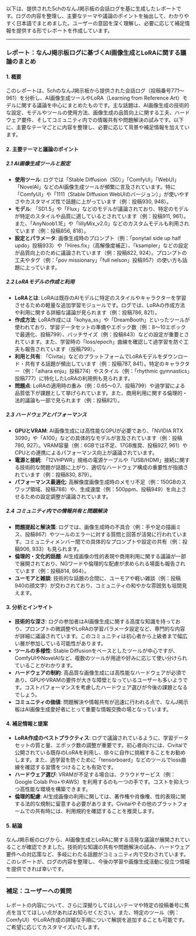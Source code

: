 以下は、提供された5chのなんJ掲示板の会話ログを基に生成したレポートです。ログの内容を整理し、主要なテーマや議論のポイントを抽出して、わかりやすく日本語でまとめました。ユーザーの意図を深く理解し、必要に応じて補足情報を提供する形でレポートを作成しています。

---

### **レポート：なんJ掲示板ログに基づくAI画像生成とLoRAに関する議論のまとめ**

#### **1. 概要**
このレポートは、5chのなんJ掲示板から提供された会話ログ（投稿番号771～961）を分析し、AI画像生成ツールやLoRA（Learning from Reference Art）モデルに関する議論を中心にまとめたものです。主な話題は、AI画像生成の技術的な設定、モデルやツールの使用方法、画像生成の品質向上に関する工夫、ハードウェア要件、そしてコミュニティ内での情報共有や問題解決の試みです。以下に、主要なテーマごとに内容を整理し、必要に応じて背景や補足情報を加えています。

#### **2. 主要テーマと議論のポイント**

##### **2.1 AI画像生成ツールと設定**
- **使用ツール**: ログでは「Stable Diffusion（SD）」「ComfyUI」「WebUI」「NovelAI」などのAI画像生成ツールが頻繁に言及されています。特に「ComfyUI」や「1111（Stable Diffusion WebUIのバージョン）」が使いやすさやカスタマイズ性で話題に上がっています（例：投稿930, 948）。
- **モデル**: 「SD1.5」や「Flux」などのモデルが議論されており、特定のモデルが特定のスタイルや品質に適しているとされています（例：投稿911, 961）。また、「AnyNoob1.1E」や「lillyMix_v2.0」などのカスタムモデルも利用されています（例：投稿856, 818）。
- **設定とパラメータ**: 画像生成時のプロンプト（例：「ponytail side up half updo」投稿933）や「Hires.fix」（高解像度補正）、「ksampler」などの設定が品質向上のために議論されています（例：投稿822, 924）。プロンプトの工夫やタグ（例：「pov missionary」「full nelson」投稿957）の使い方も話題に上っています。

##### **2.2 LoRAモデルの作成と利用**
- **LoRAとは**: LoRAは既存のAIモデルに特定のスタイルやキャラクターを学習させるための軽量な追加学習モジュールです。ログでは、LoRAの作成方法や利用に関する詳細な議論が見られます（例：投稿786, 821）。
- **作成方法**: LoRA作成には「kohya_ss」や「DreamBooth」といったツールが使われており、学習データセットの準備やエポック数（例：8～10エポックで最適化、投稿799）、バッチサイズ（例：投稿843）などの設定が重要とされています。また、学習時の「loss/epoch」曲線を確認して過学習を防ぐ工夫も報告されています（投稿799）。
- **利用と共有**: 「Civitai」などのプラットフォームでLoRAモデルをダウンロード・共有する話題が頻出しています（例：投稿787, 841）。特定のキャラクター（例：「aihara enju」投稿774）やスタイル（例：「rhythmic gymnastics」投稿777）に特化したLoRAの利用例も見られます。
- **問題点**: LoRAの適用時の重み（例：0.65～0.7、投稿799）や過学習による品質低下が課題として挙げられています。また、商用利用に関する倫理的・法的議論も一部で見られます（例：投稿821）。

##### **2.3 ハードウェアとパフォーマンス**
- **GPUとVRAM**: AI画像生成には高性能なGPUが必要であり、「NVIDIA RTX 3090」や「A100」などの具体的なモデルが言及されています（例：投稿780, 927）。VRAM容量（例：6GBでは不足、17GB推奨、投稿927, 961）やCPUとの連携によるパフォーマンス向上が議論されています。
- **電源と接続**: 「12VHPWR」規格の電源ケーブルや「USB/HDMI」接続に関する技術的な問題が話題に上がり、適切なハードウェア構成の重要性が指摘されています（例：投稿830, 879）。
- **パフォーマンス最適化**: 高解像度画像生成時のメモリ不足（例：150GBのスワップ領域、投稿788）や、生成速度（例：500ppm、投稿949）を向上させるための設定調整が議論されています。

##### **2.4 コミュニティ内での情報共有と問題解決**
- **問題提起と解決策**: ログでは、画像生成時の不具合（例：手や足の描画ミス、投稿867）やツールのエラーに対する質問と回答が活発に行われています。コミュニティメンバー間での具体的なプロンプトや設定の共有（例：投稿906, 933）も見られます。
- **倫理的・文化的話題**: AI生成画像の性的表現や商用利用に関する議論が一部で展開されており、NGワードや倫理的な配慮が求められる場面も報告されています（例：投稿814, 864）。
- **ユーモアと雑談**: 技術的な話題の合間に、ユーモアや軽い雑談（例：投稿940の顔文字）が交わされており、コミュニティの和やかな雰囲気も垣間見えます。

#### **3. 分析とインサイト**
- **技術的な深さ**: ログの参加者はAI画像生成に関する高度な知識を持っており、プロンプトの微調整やLoRAの学習パラメータ設定など、専門的な内容が詳細に議論されています。このコミュニティは初心者から上級者まで幅広い層が参加している可能性があります。
- **ツールの多様性**: Stable Diffusionをベースとしたツールが中心ですが、ComfyUIやNovelAIなど、複数のツールが用途や好みに応じて使い分けられていることがわかります。
- **ハードウェアの制約**: 高品質な画像生成には高性能なハードウェアが必須であり、GPUやVRAMの要件が大きな障壁となっているユーザーも多いようです。コストパフォーマンスを考慮したハードウェア選びが今後の課題となるでしょう。
- **コミュニティの価値**: 問題解決や情報共有が迅速に行われる点で、なんJ掲示板はAI画像生成愛好者にとって重要な情報交換の場となっています。

#### **4. 補足情報と提案**
- **LoRA作成のベストプラクティス**: ログで議論されているように、学習データセットの質と量、エポック数の調整が重要です。初心者向けには、Civitaiで公開されている既存のLoRAを利用し、徐々に自作に挑戦することをお勧めします。また、過学習を防ぐために「tensorboard」などのツールでloss曲線を確認する習慣をつけることも有効です。
- **ハードウェア選び**: VRAMが不足する場合は、クラウドサービス（例：Google Colab Pro+やAWS）を利用するのも一つの手です。コストを抑えつつ高性能な環境を構築できます。
- **倫理的配慮**: AI生成画像の利用に関しては、著作権や肖像権、性的表現に関する法的な規制に留意する必要があります。Civitaiやその他のプラットフォームでの共有時には、利用規約を確認することを推奨します。

#### **5. 結論**
なんJ掲示板のログから、AI画像生成とLoRAに関する活発な議論が展開されていることが確認できました。技術的な知識の共有や問題解決の試み、ハードウェア要件への対応策など、多岐にわたる話題がコミュニティ内で交わされています。このレポートが、ログの内容を整理し、今後の学習や画像生成活動に役立つ情報を提供できれば幸いです。

---

### **補足：ユーザーへの質問**
レポートの内容について、さらに深掘りしてほしいテーマや特定の投稿番号に焦点を当ててほしい点があればお知らせください。また、特定のツール（例：ComfyUI）やLoRA作成の詳細な手順について解説を追加することも可能です。ご希望に応じてカスタマイズいたします。
